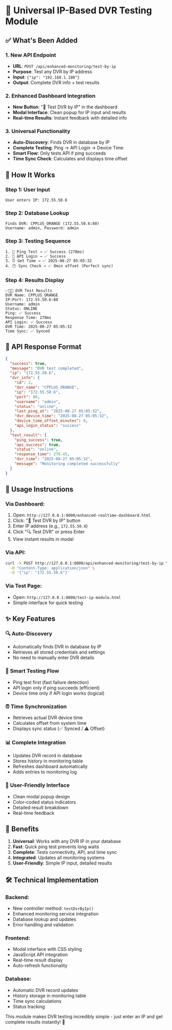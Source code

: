 # 🎯 Universal IP-Based DVR Testing Module

## ✅ What's Been Added

### 1. **New API Endpoint**
- **URL**: `POST /api/enhanced-monitoring/test-by-ip`
- **Purpose**: Test any DVR by IP address
- **Input**: `{"ip": "192.168.1.100"}`
- **Output**: Complete DVR info + test results

### 2. **Enhanced Dashboard Integration**
- **New Button**: "🎯 Test DVR by IP" in the dashboard
- **Modal Interface**: Clean popup for IP input and results
- **Real-time Results**: Instant feedback with detailed info

### 3. **Universal Functionality**
- **Auto-Discovery**: Finds DVR in database by IP
- **Complete Testing**: Ping → API Login → Device Time
- **Smart Flow**: Only tests API if ping succeeds
- **Time Sync Check**: Calculates and displays time offset

## 🚀 How It Works

### Step 1: User Input
```
User enters IP: 172.55.50.6
```

### Step 2: Database Lookup
```
Finds DVR: CPPLUS_ORANGE (172.55.50.6:80)
Username: admin, Password: admin
```

### Step 3: Testing Sequence
```
1. 🏓 Ping Test → ✅ Success (278ms)
2. 🔗 API Login → ✅ Success  
3. ⏰ Get Time → ✅ 2025-08-27 05:05:32
4. 🕐 Sync Check → ✅ 0min offset (Perfect sync)
```

### Step 4: Results Display
```
✅🔗⏰ DVR Test Results
DVR Name: CPPLUS_ORANGE
IP:Port: 172.55.50.6:80
Username: admin
Status: ONLINE
Ping: ✅ Success
Response Time: 278ms
API Login: ✅ Success
DVR Time: 2025-08-27 05:05:32
Time Sync: ✅ Synced
```

## 📡 API Response Format

```json
{
  "success": true,
  "message": "DVR test completed",
  "ip": "172.55.50.6",
  "dvr_info": {
    "id": 2,
    "dvr_name": "CPPLUS_ORANGE",
    "ip": "172.55.50.6",
    "port": 80,
    "username": "admin",
    "status": "online",
    "last_ping_at": "2025-08-27 05:05:32",
    "dvr_device_time": "2025-08-27 05:05:32",
    "device_time_offset_minutes": 0,
    "api_login_status": "success"
  },
  "test_result": {
    "ping_success": true,
    "api_success": true,
    "status": "online",
    "response_time": 278.45,
    "dvr_time": "2025-08-27 05:05:32",
    "message": "Monitoring completed successfully"
  }
}
```

## 🎯 Usage Instructions

### Via Dashboard:
1. Open: `http://127.0.0.1:8000/enhanced-realtime-dashboard.html`
2. Click: "🎯 Test DVR by IP" button
3. Enter IP address (e.g., `172.55.50.6`)
4. Click "🔍 Test DVR" or press Enter
5. View instant results in modal

### Via API:
```bash
curl -X POST http://127.0.0.1:8000/api/enhanced-monitoring/test-by-ip \
  -H "Content-Type: application/json" \
  -d '{"ip": "172.55.50.6"}'
```

### Via Test Page:
- Open: `http://127.0.0.1:8000/test-ip-module.html`
- Simple interface for quick testing

## ✨ Key Features

### 🔍 **Auto-Discovery**
- Automatically finds DVR in database by IP
- Retrieves all stored credentials and settings
- No need to manually enter DVR details

### 🏓 **Smart Testing Flow**
- Ping test first (fast failure detection)
- API login only if ping succeeds (efficient)
- Device time only if API login works (logical)

### ⏰ **Time Synchronization**
- Retrieves actual DVR device time
- Calculates offset from system time
- Displays sync status (✅ Synced / ⚠️ Offset)

### 📊 **Complete Integration**
- Updates DVR record in database
- Stores history in monitoring table
- Refreshes dashboard automatically
- Adds entries to monitoring log

### 🎨 **User-Friendly Interface**
- Clean modal popup design
- Color-coded status indicators
- Detailed result breakdown
- Real-time feedback

## 🎉 Benefits

1. **Universal**: Works with any DVR IP in your database
2. **Fast**: Quick ping test prevents long waits
3. **Complete**: Tests connectivity, API, and time sync
4. **Integrated**: Updates all monitoring systems
5. **User-Friendly**: Simple IP input, detailed results

## 🛠️ Technical Implementation

### Backend:
- New controller method: `testDvrByIp()`
- Enhanced monitoring service integration
- Database lookup and updates
- Error handling and validation

### Frontend:
- Modal interface with CSS styling
- JavaScript API integration
- Real-time result display
- Auto-refresh functionality

### Database:
- Automatic DVR record updates
- History storage in monitoring table
- Time sync calculations
- Status tracking

This module makes DVR testing incredibly simple - just enter an IP and get complete results instantly! 🚀